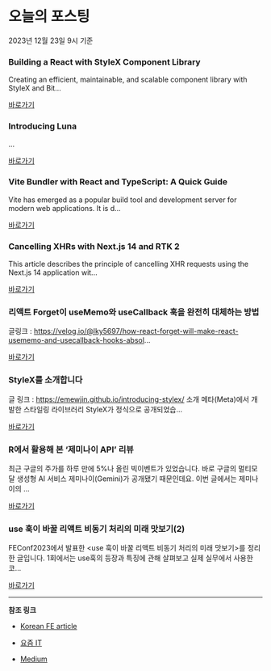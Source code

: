 # 오늘의 포스팅 
2023년 12월 23일 9시 기준 

### Building a React with StyleX Component Library 

 Creating an efficient, maintainable, and scalable component library with StyleX and Bit... 

 [바로가기](https://medium.com/bitsrc/building-a-react-with-stylex-component-library-4abc5f763dce?responsesOpen=true&sortBy=REVERSE_CHRON&source=topic_portal_recommended_stories---------0-84----------typescript----------848f7e08_5970_4adf_bf03_b2b8753af0de-------) 

### Introducing Luna 

 ... 

 [바로가기](https://medium.com/@zmzlois/introducing-luna-e70d3ece36e1?responsesOpen=true&sortBy=REVERSE_CHRON&source=topic_portal_recommended_stories---------0-84----------frontend----------321edbba_1e57_4607_b952_5008be3361d2-------) 

### Vite Bundler with React and TypeScript: A Quick Guide 

 Vite has emerged as a popular build tool and development server for modern web applications. It is d... 

 [바로가기](https://medium.com/stackademic/vite-bundler-with-react-and-typescript-a-quick-guide-e2955ec7271e?responsesOpen=true&sortBy=REVERSE_CHRON&source=topic_portal_recommended_stories---------0-84----------reactjs----------18465aec_86d3_4001_975b_51c9d213c537-------) 

### Cancelling XHRs with Next.js 14 and RTK 2 

 This article describes the principle of cancelling XHR requests using the Next.js 14 application wit... 

 [바로가기](https://medium.com/octopus-labs-london/cancelling-xhrs-with-next-js-14-and-rtk-2-9474d98a87c9?responsesOpen=true&sortBy=REVERSE_CHRON&source=topic_portal_recommended_stories---------0-84----------nextjs----------a1285821_b5ec_4f98_a69a_3eac5266f92e-------) 

###  리액트 Forget이 useMemo와 useCallback 훅을 완전히 대체하는 방법 

 글링크 : https://velog.io/@lky5697/how-react-forget-will-make-react-usememo-and-usecallback-hooks-absol... 

 [바로가기](https://kofearticle.substack.com/p/korean-fe-article-forget-usememo) 

###  StyleX를 소개합니다 

 글 링크 : https://emewjin.github.io/introducing-stylex/ 소개 메타(Meta)에서 개발한 스타일링 라이브러리 StyleX가 정식으로 공개되었습... 

 [바로가기](https://kofearticle.substack.com/p/korean-fe-article-stylex) 

### R에서 활용해 본 ‘제미나이 API’ 리뷰 

 최근 구글의 주가를 하루 만에 5%나 올린 빅이벤트가 있었습니다. 바로 구글의 멀티모달 생성형 AI 서비스 제미나이(Gemini)가 공개됐기 때문인데요. 이번 글에서는 제미나이의 ... 

 [바로가기](https://yozm.wishket.com/magazine/detail/2379/) 

### use 훅이 바꿀 리액트 비동기 처리의 미래 맛보기(2) 

 FEConf2023에서 발표한 <use 훅이 바꿀 리액트 비동기 처리의 미래 맛보기>를 정리한 글입니다. 1회에서는 use훅의 등장과 특징에 관해 살펴보고 실제 실무에서 사용한 코... 

 [바로가기](https://yozm.wishket.com/magazine/detail/2374/) 

---

**참조 링크**

- [Korean FE article](https://kofearticle.substack.com) 

- [요즘 IT](https://yozm.wishket.com/magazine) 

- [Medium](https://medium.com) 

